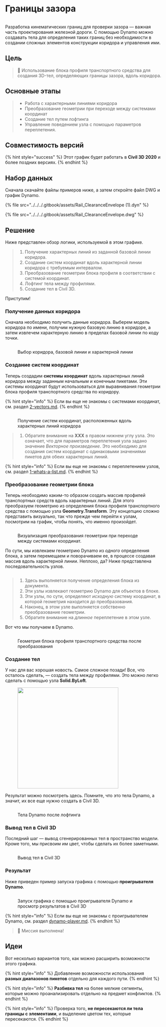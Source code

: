 # Границы зазора

<figure><img src="../../../.gitbook/assets/Rail_ClearanceEnvelope_Player.gif" alt=""><figcaption></figcaption></figure>

Разработка кинематических границ для проверки зазора — важная часть проектирования железной дороги. С помощью Dynamo можно создавать тела для определения таких границ без необходимости в создании сложных элементов конструкции коридора и управления ими.

## Цель

> :dart: Использование блока профиля транспортного средства для создания 3D-тел, определяющих границы зазора, вдоль коридора.

## Основные этапы

> * Работа с характерными линиями коридора
> * Преобразование геометрии при переходе между системами координат
> * Создание тел путем лофтинга
> * Управление поведением узла с помощью параметров переплетения.

## Совместимость версий

{% hint style="success" %} Этот график будет работать в **Civil 3D 2020** и более поздних версиях. 
{% endhint %}

## Набор данных

Сначала скачайте файлы примеров ниже, а затем откройте файл DWG и график Dynamo.

{% file src="../../../.gitbook/assets/Rail_ClearanceEnvelope (1).dyn" %}

{% file src="../../../.gitbook/assets/Rail_ClearanceEnvelope.dwg" %}

## Решение

Ниже представлен обзор логики, используемой в этом графике.

> 1. Получение характерных линий из заданной базовой линии коридора.
> 2. Создание систем координат вдоль характерной линии коридора с требуемым интервалом.
> 3. Преобразование геометрии блока профиля в соответствии с системой координат.
> 4. Лофтинг тела между профилями.
> 5. Создание тел в Civil 3D.

Приступим!

### Получение данных коридора

Сначала необходимо получить данные коридора. Выберем модель коридора по имени, получим нужную базовую линию в коридоре, а затем извлечем характерную линию в пределах базовой линии по коду точки.

<figure><img src="../../../.gitbook/assets/Rail_ClearanceEnvelope_GetCorridorData.png" alt=""><figcaption><p>Выбор коридора, базовой линии и характерной линии</p></figcaption></figure>

### Создание систем координат

Теперь создадим **системы координат** вдоль характерных линий коридора между заданным начальным и конечным пикетами. Эти системы координат будут использоваться для выравнивания геометрии блока профиля транспортного средства по коридору.

{% hint style="info" %} 
Если вы еще не знакомы с системами координат, см. раздел [2-vectors.md](../../../5_essential_nodes_and_concepts/5-2_geometry-for-computational-design/2-vectors.md "mention"). 
{% endhint %}

<figure><img src="../../../.gitbook/assets/Rail_ClearanceEnvelope_CreateCoordinateSystems.png" alt=""><figcaption><p>Получение систем координат, расположенных вдоль характерных линий коридора</p></figcaption></figure>

> 1. Обратите внимание на **XXX** в правом нижнем углу узла. Это означает, что для параметров переплетения узла задано значение _Векторное произведение_. Это необходимо для создания систем координат с одинаковыми значениями пикетов для обеих характерных линий.

{% hint style="info" %} 
Если вы еще не знакомы с переплетением узлов, см. раздел [1-whats-a-list.md](../../../5_essential_nodes_and_concepts/5-4_designing-with-lists/1-whats-a-list.md "mention"). 
{% endhint %}

### Преобразование геометрии блока

Теперь необходимо каким-то образом создать массив профилей транспортных средств вдоль характерных линий. Для этого преобразуем геометрию из определения блока профиля транспортного средства с помощью узла **Geometry.Transform**. Эту концепцию сложно представить визуально, так что прежде чем перейти к узлам, посмотрим на график, чтобы понять, что именно произойдет.

<figure><img src="../../../.gitbook/assets/Rail_ClearanceEnvelope_TransformAnimation.gif" alt=""><figcaption><p>Визуализация преобразования геометрии при переходе между системами координат.</p></figcaption></figure>

По сути, мы извлекаем геометрию Dynamo из _одного_ определения блока, а затем перемещаем и поворачиваем ее, в процессе создавая массив вдоль характерной линии. Неплохо, да? Ниже представлена последовательность узлов.

<figure><img src="../../../.gitbook/assets/Rail_ClearanceEnvelope_Transform.png" alt=""><figcaption></figcaption></figure>

> 1. Здесь выполняется получение определения блока из документа.
> 2. Эти узлы извлекают геометрию Dynamo для объектов в блоке.
> 3. Эти узлы, по сути, определяют _исходную_ систему координат, в которой геометрия находится до преобразования.
> 4. Наконец, в этом узле выполняется собственно преобразование геометрии.
> 5. Обратите внимание на _длинное_ переплетение в этом узле.

Вот что мы получаем в Dynamo.

<figure><img src="../../../.gitbook/assets/Rail_ClearanceEnvelope_Dynamo_Profiles.png" alt=""><figcaption><p>Геометрия блока профиля транспортного средства после преобразования</p></figcaption></figure>

### Создание тел

У нас для вас хорошая новость. Самое сложное позади! Все, что осталось сделать, — создать тела между профилями. Это можно легко сделать с помощью узла **Solid.ByLoft**.

<figure><img src="../../../.gitbook/assets/Rail_PlaceTies_SolidByLoft.png" alt="" width="325"><figcaption></figcaption></figure>

Результат можно посмотреть здесь. Помните, что это тела Dynamo, а значит, их все еще нужно создать в Civil 3D.

<figure><img src="../../../.gitbook/assets/Rail_ClearanceEnvelope_Dynamo_Solids.png" alt=""><figcaption><p>Тела Dynamo после лофтинга</p></figcaption></figure>

### Вывод тел в Civil 3D

Последний шаг — вывод сгенерированных тел в пространство модели. Кроме того, мы присвоим им цвет, чтобы сделать их более заметными.

<figure><img src="../../../.gitbook/assets/Rail_ClearanceEnvelope_SolidsToC3D.png" alt=""><figcaption><p>Вывод тел в Civil 3D</p></figcaption></figure>

### Результат

Ниже приведен пример запуска графика с помощью **проигрывателя Dynamo**.

<figure><img src="../../../.gitbook/assets/Rail_ClearanceEnvelope_Player.gif" alt=""><figcaption><p>Запуск графика с помощью проигрывателя Dynamo и просмотр результатов в Civil 3D</p></figcaption></figure>

{% hint style="info" %} 
Если вы еще не знакомы с проигрывателем Dynamo, см. раздел [dynamo-player.md](../../dynamo-player.md "mention"). 
{% endhint %}

> :tada: Миссия выполнена!

## Идеи

Вот несколько вариантов того, как можно расширить возможности этого графика.

{% hint style="info" %} 
Добавление возможности использования **разных диапазонов пикетов** отдельно для каждого пути. 
{% endhint %}

{% hint style="info" %} 
**Разбивка тел** на более мелкие сегменты, которые можно проанализировать отдельно на предмет конфликтов. 
{% endhint %}

{% hint style="info" %} 
Проверка того, **не пересекаются ли тела границы с элементами**, и выделение цветом тех, которые пересекаются. 
{% endhint %}
